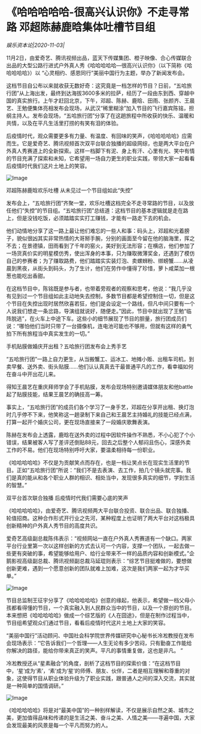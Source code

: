 # 《哈哈哈哈哈-很高兴认识你》不走寻常路 邓超陈赫鹿晗集体吐槽节目组

*娱乐资本论|2020-11-03|*

11月2日，由爱奇艺、腾讯视频出品，蓝天下传媒集团、橙子映像、合心传媒联合出品的大型公路行进式户外真人秀《哈哈哈哈哈—很高兴认识你》（以下简称《哈哈哈哈哈》）以 “心灵相约、感恩同行”美丽中国行为主题，举办了新闻发布会。

这档节目自公布以来就收获无数好奇：这究竟是一档怎样的节目？日前，“五哈旅行团”从上海出发，最终到达海拔3600多米的拉萨，经历了一段由东到西、穿越中国的真实旅行。上午才赶回北京，下午，邓超、陈赫、鹿晗、田雨、张颜齐、王晨艺、王勉便集体亮相发布会现场，从武汉“稀里糊涂”加入节目的飞行嘉宾陈铭，担纲主持人。发布会现场，“五哈旅行团”分享了在这趟旅程中所收获的快乐、温暖和共情，以及在平凡生活里打捞的有笑有泪的体验。

后疫情时代，观众需要更多有力量、有温度、有回味的笑声，《哈哈哈哈哈》应需而生。它是爱奇艺、腾讯视频首次双平台联合独播的超级网综，也是两大平台在户外真人秀赛道上的全新探索。这样一档脚下有泥、身上有汗、心里有光、笑中有情的节目充满了探索和未知，它希望用一场自力更生的职业实践，带领大家一起看看后疫情时代我们这片土地上的笑容。

![Image](https://mmbiz.qlogo.cn/mmbiz_jpg/jNZszpkibXx9NnfxupslRn47JDfNz5YY7KQyvyx3fPmUluysbFibbnozwuX3UFdCHW8lsOcZXfWPMCVImE8ibMUPw/0?wx_fmt=jpeg)

邓超陈赫鹿晗欢乐吐槽 从未见过一个节目组如此“失控”

发布会上，“五哈旅行团”齐聚一堂，欢乐吐槽这档完全不走寻常路的节目，以及放任他们“失控”的节目组。“五哈旅行团”总结道：这档节目的基本逻辑就是走在路上，但是没钱吃饭，必须踏踏实实打工赚钱，才能有一路走下去的机会。

他们动情地分享了这一路上最让他们难忘的一些人和事：码头上，邓超和光着膀子，貌似很凶其实非常热情的大哥掰手腕，分别的画面至今留在他的脑海里，挥之不去；在景德镇，田雨看到了千年的窑火，美好到无法形容；在横店，他们参加了一场货真价实的明星模仿秀，使出浑身的本事，只为赚取微薄奖金，还遇到了模仿自己的参赛者；为了赚取路费，他们踏踏实实装灯泡、卖螺蛳粉、绑螃蟹……从凌晨到黑夜，从街头到码头，为了生计，他们在劳作中懂得了珍惜，萝卜咸菜加一根葱也能吃出香甜。

在这档节目中，陈铭既是参与者，也带着旁观者的观察和思考，他说：“我几乎没有见到过一个节目组如此主动地失去控制，多数节目都是希望控制住一切，但是这个节目在失控出现时居然欣喜若狂，他们是会设定一个路线，但凡中间只要有一个人说我们想走一条岔路，导演组就说好，随便走。”因此，节目中就出现了王勉“临阵脱逃”，在火车上中途下车。这些小的细节展现了节目的胆量，旅行团成员们说：“哪怕他们当时只带了一台摄像机，连电池可能也不够用，但就有这样的勇气拍下所有旅程当中真实发生的一切。”

手机贴膜做婚庆开出租？五哈旅行团发布会上秀手艺

“五哈旅行团”一路上自力更生，从当搬蟹工、运冰工、地摊小贩、出租车司机，到卖早餐、送外卖、街头贴膜……他们认认真真去干最普通平凡的工作，看幸福如何在奋斗中开出花儿来。

得知王晨艺在重庆拜师学会了手机贴膜，发布会现场特别邀请媒体朋友和他battle起了贴膜技能，结果王晨艺的确技高一筹。

事实上，“五哈旅行团”的成员们各个学习了一身手艺，邓超在分享开出租、换灯泡时几乎停不下来，他笑称这一趟录制下来自己和王晨艺主持婚礼的技能已经点满，打算一起开个婚庆公司，更在现场直接来了一段婚庆歌舞表演。

陈赫在发布会上透露，鹿晗在送外卖的过程中因软件操作不熟悉，不小心犯了个小错误，结果被客人写了差评还倒贴88元，回去之后整个人郁闷且伤心，深感外卖工作的不易。他们在现场特别呼吁大家，要温柔相待每一份职业。

《哈哈哈哈哈》不仅是为贡献笑点而存在，也是一档让笑点长在现实生活里的节目。正如“五哈旅行团”所说：“我们不是去表演、去工作，拍几个镜头就完事。我们是真的能从和各个职业人群的相识、相处当中，发现很多真实的细节，学到生活的智慧。”

双平台首次联合独播 后疫情时代我们需要心底的笑声

《哈哈哈哈哈》，由爱奇艺、腾讯视频两大平台联合投资、联合出品、联合独播、轮值招商。这种合作形式开行业之先河，某种程度上也证明了两大平台对这档极具创新精神的户外真人秀节目的高度共识。

爱奇艺高级副总裁陈伟表示：“视频网站一直在户外真人秀赛道有一个缺口。两家平台行业里第一次以这样创新的方式去认可一个内容，支撑一个团队，一起去做一些更有突破的事，希望能够给用户、给行业带来不一样的品质内容和创新模式。”企鹅影视高级副总裁、腾讯视频副总裁马延琨则表示：“综艺节目挺难做的，要想做创新更难，遇到一个愿意创新的团队就难上加难，这次是我们两家一起为才华买单。”

![Image](https://mmbiz.qlogo.cn/mmbiz_jpg/jNZszpkibXx9NnfxupslRn47JDfNz5YY7aMtrv7ibNu6TIGWgNDCN4b2xfOFEb4W9ziaicxj5yD8iaicmk9JfgYkXG3g/0?wx_fmt=jpeg)

节目总监制王征宇分享了《哈哈哈哈哈》创意的缘起，他表示，希望做一档父母小孩都看得懂的节目，一个真实融入到人民群众当中的节目，以及一个原创的节目。本来想把《哈哈哈哈哈》做成一个综艺版的《人在囧途》，但是在制作过程当中，节目组希望观众们通过节目，看看后疫情时代这片土地上大家的笑容。

“美丽中国行”活动顾问、中国社会科学院世界传媒研究中心秘书长冷凇教授在发布会现场表示：“它告诉我们一个哲理——人生无论有多少苦闷，只有勤奋工作能给你解决的路径，能给你带来真正的笑声。平凡的事情重复做，这也是非凡。 ”

冷凇教授还从“星素融合”的角度，剖析了这档节目的探索价值：“在这档节目中，‘星’成为‘素’，‘素’成为‘星’的师傅、朋友、伙伴，二者是相互理解和尊重的对象，这使得节目从职业体验升级为了职业实践，跟普通人之间的深入交流，其实就是一种简单的国情调研。”

![Image](https://mmbiz.qlogo.cn/mmbiz_jpg/jNZszpkibXx9NnfxupslRn47JDfNz5YY7SntIluFiaykRRMA36sVm7YKGu9ZW3ymKmDapqJOeM4XYjtNNq2fzdBA/0?wx_fmt=jpeg)

《哈哈哈哈哈》将是对“最美中国”的一种别样解读，不仅是展示自然之美、城市之美，更加值得品味和传递的是生活之美、奋斗之美、人情之美——寻遍中国，大家会发现最美的风景是每一个平凡而努力的人。

